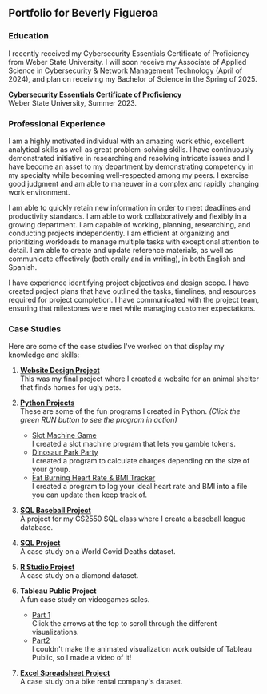 ## Portfolio for Beverly Figueroa

### Education

I recently received my Cybersecurity Essentials Certificate of Proficiency from Weber State University. I will soon receive my Associate of Applied Science in Cybersecurity & Network Management Technology (April of 2024), and plan on receiving my Bachelor of Science in the Spring of 2025.

**[Cybersecurity Essentials Certificate of Proficiency](https://github.com/BeverlyFigueroa/Projects/blob/gh-pages/Screenshot%20from%202023-10-03%2013-21-38.png)**<br> Weber State University, Summer 2023.

### Professional Experience

I am a highly motivated individual with an amazing work ethic, excellent analytical skills as well as great problem-solving skills. I have continuously demonstrated initiative in researching and resolving intricate issues and I have become an asset to my department by demonstrating competency in my specialty while becoming well-respected among my peers. I exercise good judgment and am able to maneuver in a complex and rapidly changing work environment. 

I am able to quickly retain new information in order to meet deadlines and productivity standards. I am able to work collaboratively and flexibly in a growing department. I am capable of working, planning, researching, and conducting projects independently. I am efficient at organizing and prioritizing workloads to manage multiple tasks with exceptional attention to detail. I am able to create and update reference materials, as well as communicate effectively (both orally and in writing), in both English and Spanish.

I have experience identifying project objectives and design scope. I have created project plans that have outlined the tasks, timelines, and resources required for project completion. I have communicated with the project team, ensuring that milestones were met while managing customer expectations.

### Case Studies

Here are some of the case studies I've worked on that display my knowledge and skills:

1. **[Website Design Project](https://bright-dusk-dd482d.netlify.app/)**<br>
   This was my final project where I created a website for an animal shelter that finds homes for ugly pets.
2. **[Python Projects](https://github.com/BeverlyFigueroa/Projects/blob/main/BikeProject.pdf)**<br>
   These are some of the fun programs I created in Python. *(Click the green RUN button to see the program in action)*
   - [Slot Machine Game](https://replit.com/@BeverlyFigueroa/SlotMachinepy#main.py)<br>
     I created a slot machine program that lets you gamble tokens.
   - [Dinosaur Park Party](https://replit.com/@BeverlyFigueroa/DinoParkpy#main.py)<br>
     I created a program to calculate charges depending on the size of your group.
   - [Fat Burning Heart Rate & BMI Tracker](https://replit.com/@BeverlyFiguero1/BMITrackerpy#main.py)<br>
     I created a program to log your ideal heart rate and BMI into a file you can update then keep track of.
3. **[SQL Baseball Project](https://github.com/BeverlyFigueroa/Projects/blob/main/Baseball.md)**<br>
   A project for my CS2550 SQL class where I create a baseball league database.
4. **[SQL Project](https://github.com/BeverlyFigueroa/Projects/blob/gh-pages/SQL.md)**<br>
   A case study on a World Covid Deaths dataset.
5. **[R Studio Project](https://github.com/BeverlyFigueroa/Projects/blob/gh-pages/R_Project.md)** <br>
   A case study on a diamond dataset.
6. **Tableau Public Project** <br>
   A fun case study on videogames sales. 
   
   - [Part 1](https://public.tableau.com/views/CompleteVideoGameProject/Story1?:language=en-US&:display_count=n&:origin=viz_share_link)<br>
     Click the arrows at the top to scroll through the different visualizations.
   - [Part2](https://vimeo.com/722763747/019392f786)<br>
     I couldn't make the animated visualization work outside of Tableau Public, so I made a video of it!
7. **[Excel Spreadsheet Project](https://github.com/BeverlyFigueroa/Projects/blob/main/BikeProject.pdf)**<br>
   A case study on a bike rental company's dataset.
